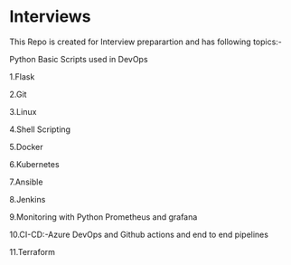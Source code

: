 # Interviews

This Repo is created for Interview preparartion and has following topics:-

Python Basic Scripts used in DevOps

1.Flask 

2.Git

3.Linux

4.Shell Scripting

5.Docker

6.Kubernetes

7.Ansible

8.Jenkins

9.Monitoring with Python Prometheus and grafana

10.CI-CD:-Azure DevOps and Github actions and end to end pipelines

11.Terraform
